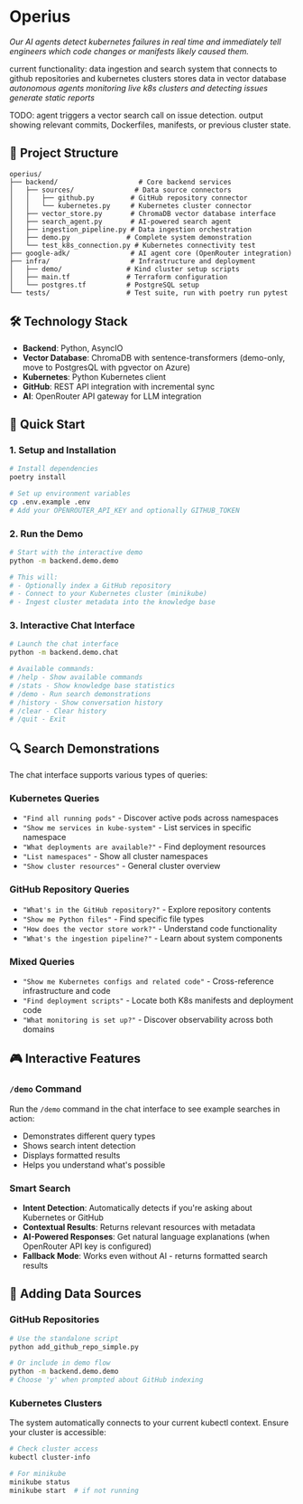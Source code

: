 # Operius
_Our AI agents detect kubernetes failures in real time and immediately tell engineers which code changes or manifests likely caused them._

current functionality:
data ingestion and search system that connects to github repositories and kubernetes clusters
stores data in vector database
_autonomous agents monitoring live k8s clusters and detecting issues_
_generate static reports_

TODO:
agent triggers a vector search call on issue detection.
output showing relevant commits, Dockerfiles, manifests, or previous cluster state.

## 📁 Project Structure

```
operius/
├── backend/                    # Core backend services
│   ├── sources/               # Data source connectors
│   │   ├── github.py         # GitHub repository connector
│   │   └── kubernetes.py     # Kubernetes cluster connector
│   ├── vector_store.py       # ChromaDB vector database interface
│   ├── search_agent.py       # AI-powered search agent
│   ├── ingestion_pipeline.py # Data ingestion orchestration
│   ├── demo.py              # Complete system demonstration
│   └── test_k8s_connection.py # Kubernetes connectivity test
├── google-adk/               # AI agent core (OpenRouter integration)
├── infra/                    # Infrastructure and deployment
│   ├── demo/                # Kind cluster setup scripts
│   ├── main.tf              # Terraform configuration
│   └── postgres.tf          # PostgreSQL setup
└── tests/                   # Test suite, run with poetry run pytest
```

## 🛠 Technology Stack

- **Backend**: Python, AsyncIO
- **Vector Database**: ChromaDB with sentence-transformers (demo-only, move to PostgresQL with pgvector on Azure)
- **Kubernetes**: Python Kubernetes client
- **GitHub**: REST API integration with incremental sync
- **AI**: OpenRouter API gateway for LLM integration

## 🎯 Quick Start

### 1. Setup and Installation
```bash
# Install dependencies
poetry install

# Set up environment variables
cp .env.example .env
# Add your OPENROUTER_API_KEY and optionally GITHUB_TOKEN
```

### 2. Run the Demo
```bash
# Start with the interactive demo
python -m backend.demo.demo

# This will:
# - Optionally index a GitHub repository
# - Connect to your Kubernetes cluster (minikube)
# - Ingest cluster metadata into the knowledge base
```

### 3. Interactive Chat Interface
```bash
# Launch the chat interface
python -m backend.demo.chat

# Available commands:
# /help - Show available commands
# /stats - Show knowledge base statistics
# /demo - Run search demonstrations
# /history - Show conversation history
# /clear - Clear history
# /quit - Exit
```

## 🔍 Search Demonstrations

The chat interface supports various types of queries:

### Kubernetes Queries
- `"Find all running pods"` - Discover active pods across namespaces
- `"Show me services in kube-system"` - List services in specific namespace
- `"What deployments are available?"` - Find deployment resources
- `"List namespaces"` - Show all cluster namespaces
- `"Show cluster resources"` - General cluster overview

### GitHub Repository Queries
- `"What's in the GitHub repository?"` - Explore repository contents
- `"Show me Python files"` - Find specific file types
- `"How does the vector store work?"` - Understand code functionality
- `"What's the ingestion pipeline?"` - Learn about system components

### Mixed Queries
- `"Show me Kubernetes configs and related code"` - Cross-reference infrastructure and code
- `"Find deployment scripts"` - Locate both K8s manifests and deployment code
- `"What monitoring is set up?"` - Discover observability across both domains

## 🎮 Interactive Features

### `/demo` Command
Run the `/demo` command in the chat interface to see example searches in action:
- Demonstrates different query types
- Shows search intent detection
- Displays formatted results
- Helps you understand what's possible

### Smart Search
- **Intent Detection**: Automatically detects if you're asking about Kubernetes or GitHub
- **Contextual Results**: Returns relevant resources with metadata
- **AI-Powered Responses**: Get natural language explanations (when OpenRouter API key is configured)
- **Fallback Mode**: Works even without AI - returns formatted search results

## 🔧 Adding Data Sources

### GitHub Repositories
```bash
# Use the standalone script
python add_github_repo_simple.py

# Or include in demo flow
python -m backend.demo.demo
# Choose 'y' when prompted about GitHub indexing
```

### Kubernetes Clusters
The system automatically connects to your current kubectl context. Ensure your cluster is accessible:
```bash
# Check cluster access
kubectl cluster-info

# For minikube
minikube status
minikube start  # if not running
```
